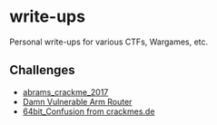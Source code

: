 # write-ups

Personal write-ups for various CTFs, Wargames, etc.

## Challenges

* [abrams_crackme_2017](challenges/abrams_crackme_2017/)
* [Damn Vulnerable Arm Router](https://github.com/mr6r4y/write-ups/tree/master/challenges/blog.exploitlab.net%40dvar)
* [64bit_Confusion from crackmes.de](https://github.com/mr6r4y/write-ups/tree/master/challenges/crackmes.de%4064bit_Confusion)
